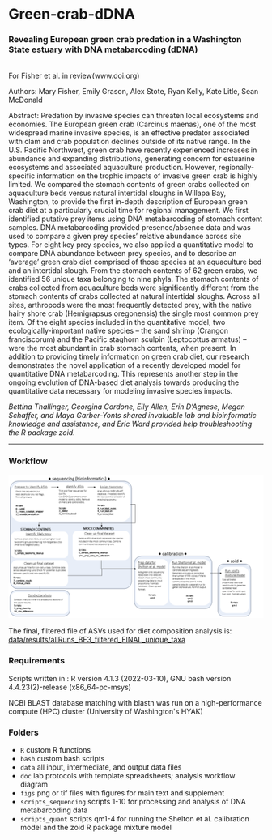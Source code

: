 # Green-crab-dDNA

### Revealing European green crab predation in a Washington State estuary with DNA metabarcoding (dDNA)
<br>
For Fisher et al. in review(www.doi.org)

Authors: Mary Fisher, Emily Grason, Alex Stote, Ryan Kelly, Kate Litle, Sean McDonald

Abstract: Predation by invasive species can threaten local ecosystems and economies. The European green crab (Carcinus maenas), one of the most widespread marine invasive species, is an effective predator associated with clam and crab population declines outside of its native range. In the U.S. Pacific Northwest, green crab have recently experienced increases in abundance and expanding distributions, generating concern for estuarine ecosystems and associated aquaculture production. However, regionally-specific information on the trophic impacts of invasive green crab is highly limited. We compared the stomach contents of green crabs collected on aquaculture beds versus natural intertidal sloughs in Willapa Bay, Washington, to provide the first in-depth description of European green crab diet at a particularly crucial time for regional management. We first identified putative prey items using DNA metabarcoding of stomach content samples. DNA metabarcoding provided presence/absence data and was used to compare a given prey species’ relative abundance across site types. For eight key prey species, we also applied a quantitative model to compare DNA abundance between prey species, and to describe an ‘average’ green crab diet comprised of those species at an aquaculture bed and an intertidal slough. From the stomach contents of 62 green crabs, we identified 56 unique taxa belonging to nine phyla. The stomach contents of crabs collected from aquaculture beds were significantly different from the stomach contents of crabs collected at natural intertidal sloughs. Across all sites, arthropods were the most frequently detected prey, with the native hairy shore crab (Hemigrapsus oregonensis) the single most common prey item. Of the eight species included in the quantitative model, two ecologically-important native species – the sand shrimp (Crangon franciscorum) and the Pacific staghorn sculpin (Leptocottus armatus) – were the most abundant in crab stomach contents, when present. In addition to providing timely information on green crab diet, our research demonstrates the novel application of a recently developed model for quantitative DNA metabarcoding. This represents another step in the ongoing evolution of DNA-based diet analysis towards producing the quantitative data necessary for modeling invasive species impacts.


*Bettina Thallinger, Georgina Cordone, Eily Allen, Erin D’Agnese, Megan Schaffer, and Maya Garber-Yonts shared invaluable lab and bioinformatic knowledge and assistance, and Eric Ward provided help troubleshooting the R package zoid.*  
___________________


### Workflow

![doc-worksflow-img](https://github.com/mfisher5/Green-crab-dDNA/blob/main/doc/analysis_workflow.png?raw=true)

The final, filtered file of ASVs used for diet composition analysis is: [data/results/allRuns_BF3_filtered_FINAL_unique_taxa](https://github.com/mfisher5/Green-crab-dDNA/blob/main/data/results/allRuns_BF3_filtered_FINAL_unique_taxa.csv)

### Requirements

Scripts written in : R version 4.1.3 (2022-03-10), GNU bash version 4.4.23(2)-release (x86_64-pc-msys)

NCBI BLAST database matching with blastn was run on a high-performance compute (HPC) cluster (University of Washington's HYAK)


### Folders
- `R` custom R functions
- `bash` custom bash scripts 
- `data` all input, intermediate, and output data files
- `doc` lab protocols with template spreadsheets; analysis workflow diagram
- `figs` png or tif files with figures for main text and supplement
- `scripts_sequencing` scripts 1-10 for processing and analysis of DNA metabarcoding data
- `scripts_quant` scripts qm1-4 for running the Shelton et al. calibration model and the zoid R package mixture model



